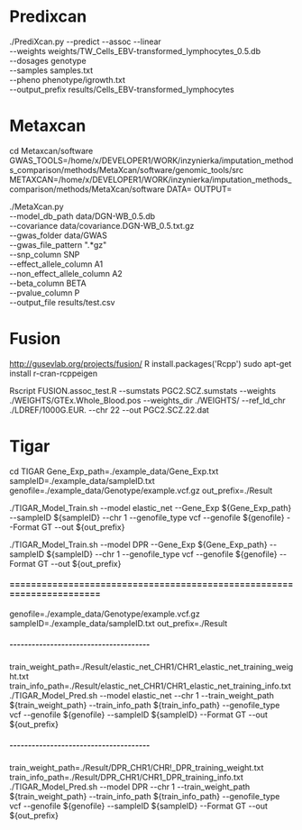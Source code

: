 # Predixcan

./PrediXcan.py --predict --assoc --linear \
               --weights weights/TW_Cells_EBV-transformed_lymphocytes_0.5.db \
               --dosages genotype \
               --samples samples.txt \
               --pheno phenotype/igrowth.txt \
               --output_prefix results/Cells_EBV-transformed_lymphocytes 

# Metaxcan
cd Metaxcan/software
GWAS_TOOLS=/home/x/DEVELOPER1/WORK/inzynierka/imputation_methods_comparison/methods/MetaXcan/software/genomic_tools/src
METAXCAN=/home/x/DEVELOPER1/WORK/inzynierka/imputation_methods_comparison/methods/MetaXcan/software
DATA=
OUTPUT=

./MetaXcan.py \
--model_db_path data/DGN-WB_0.5.db \
--covariance data/covariance.DGN-WB_0.5.txt.gz \
--gwas_folder data/GWAS \
--gwas_file_pattern ".*gz" \
--snp_column SNP \
--effect_allele_column A1 \
--non_effect_allele_column A2 \
--beta_column BETA \
--pvalue_column P \
--output_file results/test.csv

# Fusion

http://gusevlab.org/projects/fusion/
R
install.packages('Rcpp')
sudo apt-get install r-cran-rcppeigen


Rscript FUSION.assoc_test.R --sumstats PGC2.SCZ.sumstats --weights ./WEIGHTS/GTEx.Whole_Blood.pos --weights_dir ./WEIGHTS/ --ref_ld_chr ./LDREF/1000G.EUR. --chr 22 --out PGC2.SCZ.22.dat



# Tigar
cd TIGAR
Gene_Exp_path=./example_data/Gene_Exp.txt
sampleID=./example_data/sampleID.txt
genofile=./example_data/Genotype/example.vcf.gz
out_prefix=./Result

./TIGAR_Model_Train.sh --model elastic_net --Gene_Exp ${Gene_Exp_path} --sampleID ${sampleID} --chr 1 --genofile_type vcf --genofile ${genofile} --Format GT --out ${out_prefix}

./TIGAR_Model_Train.sh --model DPR --Gene_Exp ${Gene_Exp_path} --sampleID ${sampleID} --chr 1 --genofile_type vcf --genofile ${genofile} --Format GT --out ${out_prefix}


#### ======================================================================
genofile=./example_data/Genotype/example.vcf.gz
sampleID=./example_data/sampleID.txt
out_prefix=./Result
##### --------------------------------------

train_weight_path=./Result/elastic_net_CHR1/CHR1_elastic_net_training_weight.txt
train_info_path=./Result/elastic_net_CHR1/CHR1_elastic_net_training_info.txt
./TIGAR_Model_Pred.sh --model elastic_net --chr 1 --train_weight_path ${train_weight_path} --train_info_path ${train_info_path} --genofile_type vcf --genofile ${genofile} --sampleID ${sampleID} --Format GT --out ${out_prefix}

##### --------------------------------------

train_weight_path=./Result/DPR_CHR1/CHR!_DPR_training_weight.txt
train_info_path=./Result/DPR_CHR1/CHR1_DPR_training_info.txt
./TIGAR_Model_Pred.sh --model DPR --chr 1 --train_weight_path ${train_weight_path} --train_info_path ${train_info_path} --genofile_type vcf --genofile ${genofile} --sampleID ${sampleID} --Format GT --out ${out_prefix}
